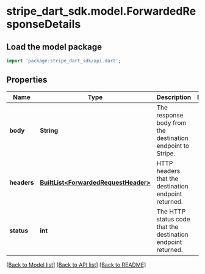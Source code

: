 # stripe_dart_sdk.model.ForwardedResponseDetails

## Load the model package
```dart
import 'package:stripe_dart_sdk/api.dart';
```

## Properties
Name | Type | Description | Notes
------------ | ------------- | ------------- | -------------
**body** | **String** | The response body from the destination endpoint to Stripe. | 
**headers** | [**BuiltList&lt;ForwardedRequestHeader&gt;**](ForwardedRequestHeader.md) | HTTP headers that the destination endpoint returned. | 
**status** | **int** | The HTTP status code that the destination endpoint returned. | 

[[Back to Model list]](../README.md#documentation-for-models) [[Back to API list]](../README.md#documentation-for-api-endpoints) [[Back to README]](../README.md)


